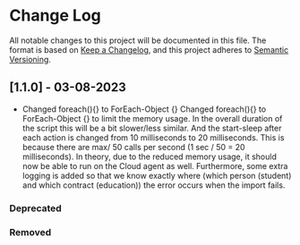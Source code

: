 # Change Log

All notable changes to this project will be documented in this file. The format is based on [Keep a Changelog](https://keepachangelog.com), and this project adheres to [Semantic Versioning](https://semver.org).

## [1.1.0] - 03-08-2023

- Changed foreach(){} to ForEach-Object {}
Changed foreach(){} to ForEach-Object {} to limit the memory usage. In the overall duration of the script this will be a bit slower/less similar.
And the start-sleep after each action is changed from 10 milliseconds to 20 milliseconds. This is because there are max/ 50 calls per second (1 sec / 50 = 20 milliseconds).
In theory, due to the reduced memory usage, it should now be able to run on the Cloud agent as well.
Furthermore, some extra logging is added so that we know exactly where (which person (student) and which contract (education)) the error occurs when the import fails.

### Deprecated

### Removed
